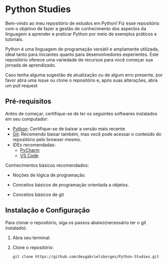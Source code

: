 # Python Studies

Bem-vindo ao meu repositório de estudos em Python! Fiz esse repositório com o objetivo de fazer a gestão de conhecimento dos aspectos da linguagem a aprender e praticar Python por meio de exemplos práticos e tutoriais.

Python é uma linguagem de programação versátil e amplamente utilizada, ideal tanto para iniciantes quanto para desenvolvedores experientes. Este repositório oferece uma variedade de recursos para você começar sua jornada de aprendizado.

Caso tenha alguma sugestão de atualização ou de algum erro presente, por favor abra uma issue ou clone o repositório e, após suas alterações, abra um pull request

## Pré-requisitos

Antes de começar, certifique-se de ter os seguintes softwares instalados em seu computador:

- [Python](https://www.python.org/downloads/): Certifique-se de baixar a versão mais recente.
- [Git](https://git-scm.com/downloads): Recomendo baixar também, mas você pode acessar o conteúdo do repositório pelo browser mesmo.
- IDEs recomendadas:
  - [PyCharm](https://www.jetbrains.com/pycharm/)
  - [VS Code](https://code.visualstudio.com/)

Conhecimentos básicos recomendados:

- Noções de lógica de programação.

- Conceitos básicos de programação orientada a objetos.

- Conceitos básicos de git

## Instalação e Configuração

Para clonar o repositório, siga os passos abaixo(necessário ter o git instalado):

1. Abra seu terminal.
2. Clone o repositório:

   ```bash
   git clone https://github.com/devgabrielsborges/Python-Studies.git
